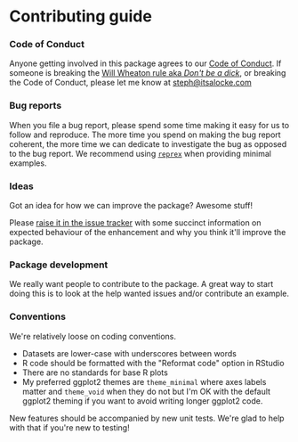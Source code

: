 # Contributing guide

### Code of Conduct
Anyone getting involved in this package agrees to our [Code of Conduct](CONDUCT.md). If someone is breaking the [Will Wheaton rule aka *Don't be a dick*](https://dontbeadickday.com/), or breaking the Code of Conduct, please let me know at steph@itsalocke.com

### Bug reports
When you file a bug report, please spend some time making it easy for us to follow and reproduce. The more time you spend on making the bug report coherent, the more time we can dedicate to investigate the bug as opposed to the bug report. We recommend using [`reprex`](https://reprex.tidyverse.org/) when providing minimal examples.

### Ideas
Got an idea for how we can improve the package? Awesome stuff!

Please [raise it in the issue tracker](issues) with some succinct information on expected behaviour of the enhancement and why you think it'll improve the package.

### Package development
We really want people to contribute to the package. A great way to start doing this is to look at the help wanted issues and/or contribute an example.


### Conventions
We're relatively loose on coding conventions. 

- Datasets are lower-case with underscores between words
- R code should be formatted with the "Reformat code" option in RStudio
- There are no standards for base R plots
- My preferred ggplot2 themes are `theme_minimal` where axes labels matter and `theme_void` when they do not but I'm OK with the default ggplot2 theming if you want to avoid writing longer ggplot2 code.

New features should be accompanied by new unit tests. We're glad to help with that if you're new to testing!
